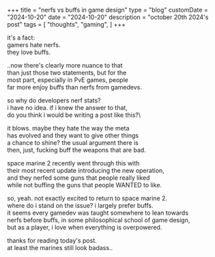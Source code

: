 +++
title = "nerfs vs buffs in game design"
type = "blog"
customDate = "2024-10-20"
date = "2024-10-20"
description = "october 20th 2024's post"
tags = [
    "thoughts",
    "gaming",
]
+++

it's a fact:\
gamers hate nerfs.\
they love buffs.

..now there's clearly more nuance to that\
than just those two statements, but for the\
most part, especially in PvE games, people\
far more enjoy buffs than nerfs from gamedevs.

so why do developers nerf stats?\
i have no idea. if i knew the answer to that,\
do you think i would be writing a post like this?\

it blows. maybe they hate the way the meta\
has evolved and they want to give other things\
a chance to shine? the usual argument there is\
then, just, fucking buff the weapons that are bad.

space marine 2 recently went through this with\
their most recent update introducing the new operation,\
and they nerfed some guns that people really liked\
while not buffing the guns that people WANTED to like.

so, yeah. not exactly excited to return to space marine 2.\
where do i stand on the issue? i largely prefer buffs.\
it seems every gamedev was taught somewhere to lean towards\
nerfs before buffs, in some philosophical school of game design,\
but as a player, i love when everything is overpowered.

thanks for reading today's post.\
at least the marines still look badass..